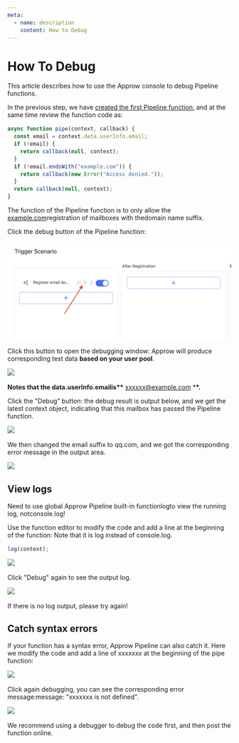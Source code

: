 ```yaml
---
meta:
  - name: description
    content: How to Debug
---
```


# How To Debug

This article describes how to use the Approw console to debug Pipeline functions.

In the previous step, we have [created the first Pipeline function](https://docs.authing.cn/v2/en/guides/pipeline/write-your-first-pipeline-function.html), and at the same time review the function code as:

```js
async function pipe(context, callback) {
  const email = context.data.userInfo.email;
  if (!email) {
    return callback(null, context);
  }
  if (!email.endsWith("example.com")) {
    return callback(new Error("Access denied."));
  }
  return callback(null, context);
}
```

The function of the Pipeline function is to only allow the [example.com](http://example.com/)registration of mailboxes with thedomain name suffix.

Click the debug button of the Pipeline function:

![](./images/howtodebug-1.png)

Click this button to open the debugging window: Approw will produce corresponding test data **based on your user pool**.

![](RackMultipart20210320-4-2kprvl_html_21f8b1f1639ba0b7.png)

**Notes that the data.userInfo.emailis\*\*** xxxxxx@example.com \***\*.**

Click the &quot;Debug&quot; button: the debug result is output below, and we get the latest context object, indicating that this mailbox has passed the Pipeline function.

![](RackMultipart20210320-4-2kprvl_html_86bc29a55b39c300.png)

We then changed the email suffix to qq.com, and we got the corresponding error message in the output area.

![](RackMultipart20210320-4-2kprvl_html_ae4c445ff33422af.png)

## **View logs**

Need to use global Approw Pipeline built-in functionlogto view the running log, notconsole.log!

Use the function editor to modify the code and add a line at the beginning of the function: Note that it is log instead of console.log.

```javascript
log(context);
```

![](RackMultipart20210320-4-2kprvl_html_3d491181cdf494b1.png)

Click &quot;Debug&quot; again to see the output log.

![](RackMultipart20210320-4-2kprvl_html_d852a53d53dc23.png)

If there is no log output, please try again!

## **Catch syntax errors**

If your function has a syntax error, Approw Pipeline can also catch it. Here we modify the code and add a line of xxxxxxx at the beginning of the pipe function:

![](RackMultipart20210320-4-2kprvl_html_946314e6519ba3eb.png)

Click again debugging, you can see the corresponding error message:message: &quot;xxxxxxx is not defined&quot;.

![](RackMultipart20210320-4-2kprvl_html_3d2fc08dfc663ce0.png)

We recommend using a debugger to debug the code first, and then post the function online.
